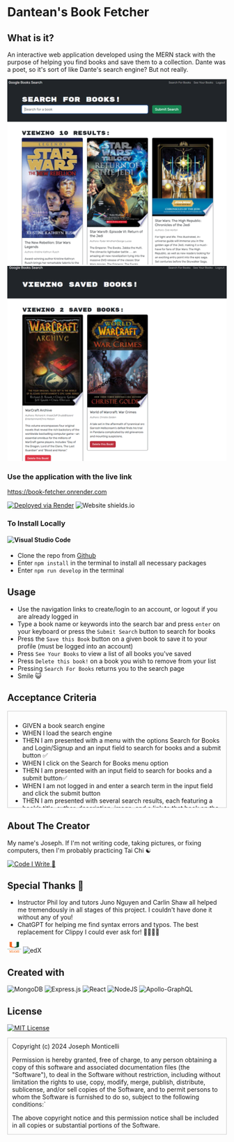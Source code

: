 # Dantean's Book Fetcher

## What is it?

An interactive web application developed using the MERN stack with the purpose of helping you find books and save them to a collection. Dante was a poet, so it's sort of like Dante's search engine? But not really.

![Example 1](/assets/ss1.png)
![Example 2](/assets/ss2.png)



### Use the application with the live link 

https://book-fetcher.onrender.com

[![Deployed via Render](https://img.shields.io/badge/Render-%46E3B7.svg?style=for-the-badge&logo=render&logoColor=white)](https://book-fetcher.onrender.com) ![Website shields.io](https://img.shields.io/website-up-down-green-red/http/shields.io.svg)


### To Install Locally

#### ![Visual Studio Code](https://img.shields.io/badge/Visual%20Studio%20Code-0078d7.svg?style=for-the-badge&logo=visual-studio-code&logoColor=white)
- Clone the repo from [Github](http://www.github.com/dantean/book-fetcher)
- Enter `npm install` in the terminal to install all necessary packages
- Enter `npm run develop` in the terminal

## Usage

- Use the navigation links to create/login to an account, or logout if you are already logged in
- Type a book name or keywords into the search bar and press `enter` on your keyboard or press the `Submit Search` button to search for books
- Press the `Save this Book` button on a given book to save it to your profile (must be logged into an account)
- Press `See Your Books` to view a list of all books you've saved
- Press `Delete this book!` on a book you wish to remove from your list
- Pressing `Search For Books` returns you to the search page
-  Smile 😺

## Acceptance Criteria

<div style="overflow-y: scroll; height: 200px; border: 1px solid #ccc; 
padding: 10px;">

- GIVEN a book search engine
- WHEN I load the search engine
- THEN I am presented with a menu with the options Search for Books and Login/Signup and an input field to search for books and a submit button ✅
- WHEN I click on the Search for Books menu option
- THEN I am presented with an input field to search for books and a submit button✅ 
- WHEN I am not logged in and enter a search term in the input field and click the submit button
- THEN I am presented with several search results, each featuring a book’s title, author, description, image, and a link to that book on the Google Books site ✅ 
- WHEN I click on the Login/Signup menu option
- THEN a modal appears on the screen with a toggle between the option to log in or sign up ✅ 
- WHEN the toggle is set to Signup
- THEN I am presented with three inputs for a username, an email address, and a password, and a signup button ✅ 
- WHEN the toggle is set to Login
- THEN I am presented with two inputs for an email address and a password and login button ✅ 
- WHEN I enter a valid email address and create a password and click on the signup button
- WHEN my user account is created and I am logged in to the site ✅ 
- WHEN I enter my account’s email address and password and click on the login button
- THEN I the modal closes and I am logged in to the site ✅ 
- WHEN I am logged in to the site
- THEN the menu options change to Search for Books, an option to see my saved books, and Logout ✅ 
- WHEN I am logged in and enter a search term in the input field and click the submit button
- THEN I am presented with several search results, each featuring a book’s title, author, description, image, and a link to that book on the Google Books site and a button to save a book to my account ✅ 
- WHEN I click on the Save button on a book
- THEN that book’s information is saved to my account ✅ 
- WHEN I click on the option to see my saved books
- THEN I am presented with all of the books I have saved to my account, each featuring the book’s title, author, description, image, and a link to that book on the Google Books site and a button to remove a book from my account ✅ 
- WHEN I click on the Remove button on a book
- THEN that book is deleted from my saved books list ✅ 
- WHEN I click on the Logout button
- THEN I am logged out of the site and presented with a menu with the options Search for Books and Login/Signup and an input field to search for books and a submit button  ✅ 
</div>



## About The Creator

My name's Joseph. If I'm not writing code, taking pictures, or fixing computers, then I'm probably practicing Tai Chi ☯️

<a href="http://github.com/dantean">![Code I Write](https://img.shields.io/badge/github-%23121011.svg?style=for-the-badge&logo=github&logoColor=white)
</a> <a href="http://www.dantean.dev">🚧</a>

## Special Thanks 🙏
 
* Instructor Phil loy and tutors Juno Nguyen and Carlin Shaw all helped me tremendously in all stages of this project. I couldn't have done it without any of you! 
* ChatGPT for helping me find syntax errors and typos. The best replacement for Clippy I could ever ask for! 📎📎📎📎

![University of Miami](./assets/umlogo.png) ![edX](https://img.shields.io/badge/edX-%2302262B.svg?style=for-the-badge&logo=edX&logoColor=white)

## Created with

![MongoDB](https://img.shields.io/badge/MongoDB-%234ea94b.svg?style=for-the-badge&logo=mongodb&logoColor=white)
![Express.js](https://img.shields.io/badge/express.js-%23404d59.svg?style=for-the-badge&logo=express&logoColor=%2361DAFB)
![React](https://img.shields.io/badge/react-%2320232a.svg?style=for-the-badge&logo=react&logoColor=%2361DAFB)
![NodeJS](https://img.shields.io/badge/node.js-6DA55F?style=for-the-badge&logo=node.js&logoColor=white)
![Apollo-GraphQL](https://img.shields.io/badge/-ApolloGraphQL-311C87?style=for-the-badge&logo=apollo-graphql)

## License

[![MIT License](https://img.shields.io/badge/License-MIT-yellow.svg)](./LICENSE) 

<div style="overflow-y: scroll; height: 200px; border: 1px solid #ccc; 
padding: 10px;">
Copyright (c) 2024 Joseph Monticelli

Permission is hereby granted, free of charge, to any person obtaining a copy
of this software and associated documentation files (the "Software"), to deal
in the Software without restriction, including without limitation the rights
to use, copy, modify, merge, publish, distribute, sublicense, and/or sell
copies of the Software, and to permit persons to whom the Software is
furnished to do so, subject to the following conditions:`

The above copyright notice and this permission notice shall be included in all
copies or substantial portions of the Software.

THE SOFTWARE IS PROVIDED "AS IS", WITHOUT WARRANTY OF ANY KIND, EXPRESS OR
IMPLIED, INCLUDING BUT NOT LIMITED TO THE WARRANTIES OF MERCHANTABILITY,
FITNESS FOR A PARTICULAR PURPOSE AND NONINFRINGEMENT. IN NO EVENT SHALL THE
AUTHORS OR COPYRIGHT HOLDERS BE LIABLE FOR ANY CLAIM, DAMAGES OR OTHER
LIABILITY, WHETHER IN AN ACTION OF CONTRACT, TORT OR OTHERWISE, ARISING FROM,
OUT OF OR IN CONNECTION WITH THE SOFTWARE OR THE USE OR OTHER DEALINGS IN THE
SOFTWARE.
</div>

